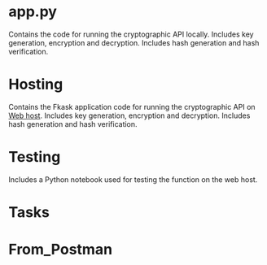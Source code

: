 # app.py
Contains the code for running the cryptographic API locally. 
Includes key generation, encryption and decryption.
Includes hash generation and hash verification.

# Hosting
Contains the Fkask application code for running the cryptographic API on [Web host](https://pase.pythonanywhere.com/). 
Includes key generation, encryption and decryption.
Includes hash generation and hash verification.

# Testing
Includes a Python notebook used for testing the function on the web host.

# Tasks


# From_Postman
